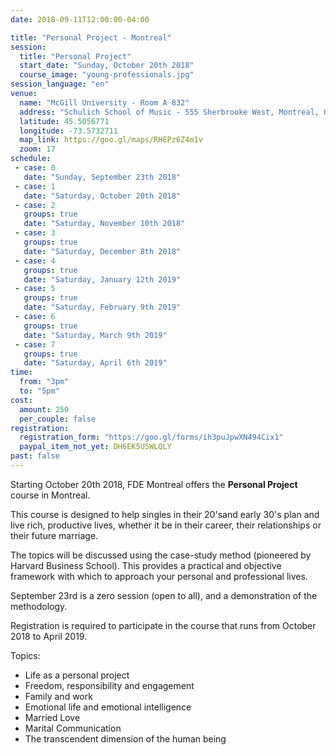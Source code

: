 ```yaml
---
date: 2018-09-11T12:00:00-04:00

title: "Personal Project - Montreal"
session:
  title: "Personal Project"
  start_date: "Sunday, October 20th 2018"
  course_image: "young-professionals.jpg"
session_language: "en"
venue:
  name: "McGill University - Room A 832"
  address: "Schulich School of Music - 555 Sherbrooke West, Montreal, Quebec, H3A 1E3"
  latitude: 45.5056771
  longitude: -73.5732711
  map_link: https://goo.gl/maps/RHEPz6Z4m1v
  zoom: 17
schedule:
 - case: 0
   date: "Sunday, September 23th 2018"
 - case: 1
   date: "Saturday, October 20th 2018"
 - case: 2
   groups: true
   date: "Saturday, November 10th 2018"
 - case: 3
   groups: true
   date: "Saturday, December 8th 2018"
 - case: 4
   groups: true
   date: "Saturday, January 12th 2019"
 - case: 5
   groups: true
   date: "Saturday, February 9th 2019"
 - case: 6
   groups: true
   date: "Saturday, March 9th 2019"
 - case: 7
   groups: true
   date: "Saturday, April 6th 2019"
time:
  from: "3pm"
  to: "5pm"
cost:
  amount: 250
  per_couple: false
registration:
  registration_form: "https://goo.gl/forms/ih3puJpwXN494Cix1"
  paypal_item_not_yet: DH6EK5U5WLQLY
past: false
---
```


Starting October 20th 2018, FDE Montreal offers the **Personal Project** course in Montreal.

This course is designed to help singles in their 20'sand early 30's plan and
live rich, productive lives, whether it be in their career, their relationships
or their future marriage.

The topics will be discussed using the case-study method (pioneered by Harvard
Business School). This provides a practical and objective framework with which
to approach your personal and professional lives.

September 23rd is a zero session (open to all), and a demonstration of the methodology.

Registration is required to participate in the course that runs from October
2018 to April 2019.

Topics:

* Life as a personal project
* Freedom, responsibility and engagement
* Family and work
* Emotional life and emotional intelligence
* Married Love
* Marital Communication
* The transcendent dimension of the human being
